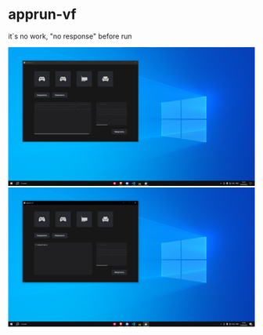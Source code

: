 ﻿# apprun-vf
 it`s no work, "no response" before run

<img src="https://github.com/qean32/qean32/blob/main/img/image.png" />
<img src="https://github.com/qean32/qean32/blob/main/img/image (6).png" />
